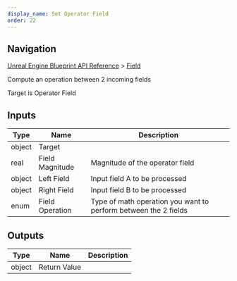 ```yaml
---
display_name: Set Operator Field
order: 22
---
```

## Navigation

[Unreal Engine Blueprint API Reference](https://dev.epicgames.com/documentation/en-us/unreal-engine/BlueprintAPI) > [Field](https://dev.epicgames.com/documentation/en-us/unreal-engine/BlueprintAPI/Field)

Compute an operation between 2 incoming fields

Target is Operator Field

## Inputs

| Type | Name | Description |
| --- | --- | --- |
| object | Target |  |
| real | Field Magnitude | Magnitude of the operator field |
| object | Left Field | Input field A to be processed |
| object | Right Field | Input field B to be processed |
| enum | Field Operation | Type of math operation you want to perform between the 2 fields |

## Outputs

| Type | Name | Description |
| --- | --- | --- |
| object | Return Value |  |
